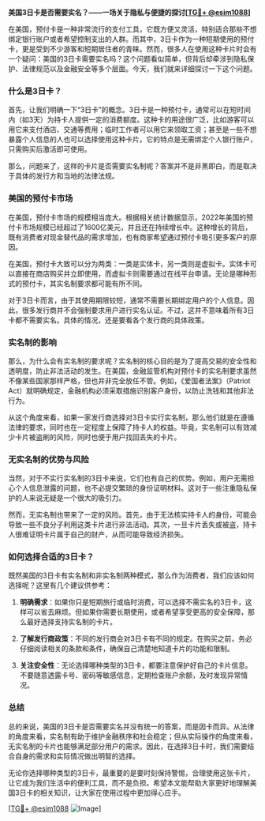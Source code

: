 **美国3日卡是否需要实名？——一场关于隐私与便捷的探讨[[TG💪+ @esim1088](https://t.me/s/esim1088)]**

在美国，预付卡是一种非常流行的支付工具，它既方便又灵活，特别适合那些不想绑定银行账户或者希望控制支出的人群。而其中，3日卡作为一种短期使用的预付卡，更是受到不少游客和短期居住者的青睐。然而，很多人在使用这种卡片时会有一个疑问：美国的3日卡需要实名吗？这个问题看似简单，但背后却牵涉到隐私保护、法律规范以及金融安全等多个层面。今天，我们就来详细探讨一下这个问题。

### 什么是3日卡？

首先，让我们明确一下“3日卡”的概念。3日卡是一种预付卡，通常可以在短时间内（如3天）为持卡人提供一定的消费额度。这种卡的用途很广泛，比如游客可以用它来支付酒店、交通等费用；临时工作者可以用它来领取工资；甚至是一些不想暴露个人信息的人也可以选择使用这种卡片。它的特点是无需绑定个人银行账户，只需购买后激活即可使用。

那么，问题来了，这样的卡片是否需要实名制呢？答案并不是非黑即白，而是取决于具体的发行方和当地的法律法规。

### 美国的预付卡市场

在美国，预付卡市场的规模相当庞大。根据相关统计数据显示，2022年美国的预付卡市场规模已经超过了1600亿美元，并且还在持续增长中。这种增长的背后，既有消费者对现金替代品的需求增加，也有商家希望通过预付卡吸引更多客户的原因。

在美国，预付卡大致可以分为两类：一类是实体卡，另一类则是虚拟卡。实体卡可以直接在商店购买并立即使用，而虚拟卡则需要通过在线平台申请。无论是哪种形式的预付卡，其实名制要求都可能有所不同。

对于3日卡而言，由于其使用期限较短，通常不需要长期绑定用户的个人信息。因此，很多发行商并不会强制要求用户进行实名认证。不过，这并不意味着所有3日卡都不需要实名。具体的情况，还是要看各个发行商的具体政策。

### 实名制的影响

那么，为什么会有实名制的要求呢？实名制的核心目的是为了提高交易的安全性和透明度，防止非法活动的发生。在美国，金融监管机构对预付卡的实名制要求虽然不像某些国家那样严格，但也并非完全放任不管。例如，《爱国者法案》（Patriot Act）就明确规定，金融机构必须采取措施识别客户身份，以防止洗钱和其他非法行为。

从这个角度来看，如果一家发行商选择对3日卡实行实名制，那么他们就是在遵循法律的要求，同时也在一定程度上保障了持卡人的权益。毕竟，实名制可以有效减少卡片被盗刷的风险，同时也便于用户找回丢失的卡片。

### 无实名制的优势与风险

当然，对于不实行实名制的3日卡来说，它们也有自己的优势。例如，用户无需担心个人信息泄露的问题，也不必提交繁琐的身份证明材料。这对于一些注重隐私保护的人来说无疑是一个很大的吸引力。

然而，无实名制也带来了一定的风险。首先，由于无法核实持卡人的身份，可能会导致一些不良分子利用这类卡片进行非法活动。其次，一旦卡片丢失或被盗，持卡人很难证明卡片属于自己的财产，从而可能导致经济损失。

### 如何选择合适的3日卡？

既然美国的3日卡有实名制和非实名制两种模式，那么作为消费者，我们应该如何选择呢？这里有几个建议供参考：

1. **明确需求**：如果你只是短期旅行或临时消费，可以选择不需实名的3日卡，这样可以省去麻烦。但如果你需要长期使用，或者希望享受更高的安全保障，那么最好选择支持实名制的卡片。

2. **了解发行商政策**：不同的发行商会对3日卡有不同的规定。在购买之前，务必仔细阅读相关的条款和条件，确保自己清楚地知道卡片的功能和限制。

3. **关注安全性**：无论选择哪种类型的3日卡，都要注意保护好自己的卡片信息。不要随意透露卡号、密码等敏感信息，定期检查账户余额，及时发现异常情况。

### 总结

总的来说，美国的3日卡是否需要实名并没有统一的答案，而是因卡而异。从法律的角度来看，实名制有助于维护金融秩序和社会稳定；但从实际操作的角度来看，无实名制的卡片也能够满足部分用户的需求。因此，在选择3日卡时，我们需要结合自身的需求和实际情况做出明智的选择。

无论你选择哪种类型的3日卡，最重要的是要时刻保持警惕，合理使用这张卡片，让它成为我们生活中的便利工具，而不是负担。希望本文能帮助大家更好地理解美国3日卡的相关知识，让大家在使用过程中更加得心应手。

[[TG💪+ @esim1088](https://t.me/s/esim1088) ![Image](https://i.postimg.cc/4NQfJmqS/Snipaste-2025-05-13-00-14-12.png)]